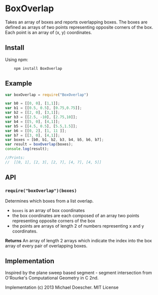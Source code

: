 BoxOverlap
=======
Takes an array of boxes and reports overlapping boxes.  The boxes are defined as arrays of two points representing opposite corners of the box.  Each point is an array of (x, y) coordinates.

## Install
Using npm:

		npm install BoxOverlap

## Example

```javascript
var boxOverlap = require("BoxOverlap")

var b0 = [[0, 0], [1,1]];
var b1 = [[0.5, 0.5], [0.75,0.75]];
var b2 = [[2, 0], [3,1]];
var b3 = [[2.5, -10], [2.75,10]];
var b4 = [[5, 0], [4,1]];
var b5 = [[4.5, 0.5], [5.5,1.5]];
var b6 = [[0, 2], [1, 11 ]];
var b7 = [[3, 0], [4,1]];
var boxes = [b0, b1, b2, b3, b4, b5, b6, b7];
var result = boxOverlap(boxes);
console.log(result);

//Prints:
//  [[0, 1], [2, 3], [2, 7], [4, 7], [4, 5]]
```

## API

### `require("boxOverlap")(boxes)`
Determines which boxes from a list overlap.

* `boxes` is an array of box coordinates
* the box coordinates are each composed of an array two points representing opposite corners of the box
* the points are arrays of length 2 of numbers representing x and y coordinates.

**Returns** An array of length 2 arrays which indicate the index into the box array of every pair of overlapping boxes.

## Implementation 
Inspired by the plane sweep based segment - segment intersection from O'Rourke's Computational Geometry in C 2nd.

Implementation (c) 2013 Michael Doescher.  MIT License
